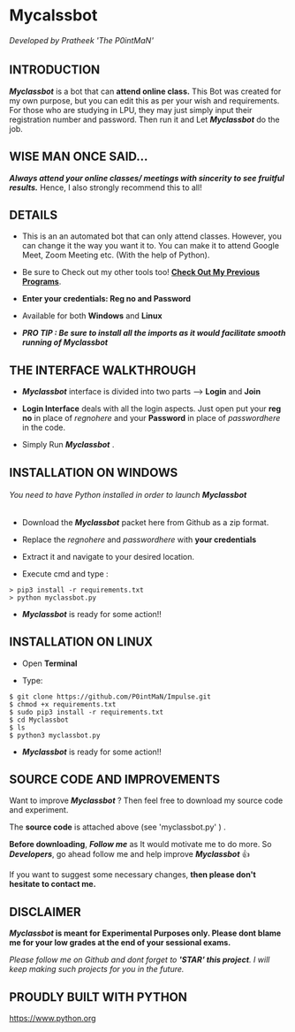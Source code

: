 # Mycalssbot
###### Developed by Pratheek 'The P0intMaN'


## INTRODUCTION

**_Myclassbot_** is a bot that can  **attend online class.** This Bot was created for my own purpose, but you can edit this as per your wish and requirements. For those who are studying in LPU, they may just simply input their registration number and password. Then run it and Let **_Myclassbot_** do the job.


## WISE MAN ONCE SAID...

**_Always attend your online classes/ meetings with sincerity to see fruitful results._** Hence, I also strongly recommend this to all!   

## DETAILS

- This is an an automated bot that can only attend classes. However, you can change it the way you want it to. You can make it to attend Google Meet, Zoom Meeting etc. (With the help of Python). 

- Be sure to Check out my other tools too! [**Check Out My Previous Programs**](https://github.com/P0intMaN?tab=repositories). 

- **Enter your credentials: Reg no and Password**

- Available for both **Windows** and **Linux**

- **_PRO TIP : Be sure to install all the imports as it would facilitate smooth running of Myclassbot_**


## THE INTERFACE WALKTHROUGH

- **_Myclassbot_** interface is divided into two parts --> **Login** and **Join**

- **Login Interface** deals with all the login aspects. Just open put your **reg no** in place of  *regnohere* and your **Password** in place of *passwordhere* in the code. 

- Simply Run **_Myclassbot_** .



## INSTALLATION ON WINDOWS
###### You need to have Python installed in order to launch **_Myclassbot_**

- Download the **_Myclassbot_** packet here from Github as a zip format.

- Replace the *regnohere* and *passwordhere* with **your credentials**

- Extract it and navigate to your desired location.

- Execute cmd and type :

```
> pip3 install -r requirements.txt
> python myclassbot.py
```
- **_Myclassbot_** is ready for some action!!

## INSTALLATION ON LINUX

- Open **Terminal**

- Type:
 ```
$ git clone https://github.com/P0intMaN/Impulse.git
$ chmod +x requirements.txt
$ sudo pip3 install -r requirements.txt
$ cd Myclassbot
$ ls
$ python3 myclassbot.py
 ```

- **_Myclassbot_** is ready for some action!!


## SOURCE CODE AND IMPROVEMENTS

Want to improve **_Myclassbot_** ? Then feel free to download my source code and experiment.

The **source code** is attached above (see 'myclassbot.py' ) .

**Before downloading**, **_Follow me_** as It would motivate me to do more.  So **_Developers_**, go ahead follow me and help improve **_Myclassbot_** 👍

If you want to suggest some necessary changes, **then please don't hesitate to contact me.**




## DISCLAIMER 

**_Myclassbot_ is meant for Experimental Purposes only. Please dont blame me for your low grades at the end of your sessional exams.**

*Please follow me on Github and dont forget to **'STAR' this project**. I will keep making such projects for you in the future.*


## PROUDLY BUILT WITH PYTHON

https://www.python.org
